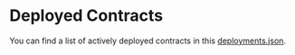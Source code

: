 # Deployed Contracts

You can find a list of actively deployed contracts in this [deployments.json](https://github.com/succinctlabs/sp1-vector/tree/main/query/app/utils/deployments.json).
